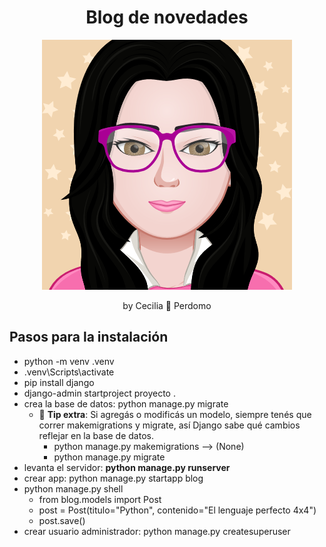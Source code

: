 <h1 align="center">
Blog de novedades
</h1>

<p align="center">
    <img src="myAvatar.png">
</p>

<p align="center">
    by Cecilia 💛 Perdomo
</p>

## Pasos para la instalación
- python -m venv .venv
- .venv\Scripts\activate
- pip install django
- django-admin startproject proyecto .
- crea la base de datos: python manage.py migrate
    - 🧠 **Tip extra**: Si agregás o modificás un modelo, siempre tenés que correr makemigrations y migrate, así Django sabe qué cambios reflejar en la base de datos.
        - python manage.py makemigrations --> (None)
        - python manage.py migrate
- levanta el servidor: **python manage.py runserver**
- crear app: python manage.py startapp blog
- python manage.py shell
    - from blog.models import Post
    - post = Post(titulo="Python", contenido="El lenguaje perfecto 4x4")
    - post.save()
- crear usuario administrador: python manage.py createsuperuser